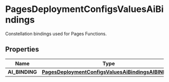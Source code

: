 

# PagesDeploymentConfigsValuesAiBindings

Constellation bindings used for Pages Functions.

## Properties

| Name | Type | Description | Notes |
|------------ | ------------- | ------------- | -------------|
|**AI_BINDING** | [**PagesDeploymentConfigsValuesAiBindingsAIBINDING**](PagesDeploymentConfigsValuesAiBindingsAIBINDING.md) |  |  [optional] |



